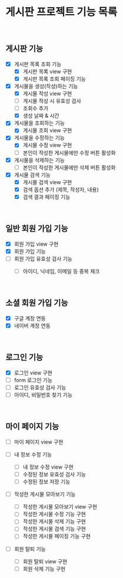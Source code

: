 # 게시판 프로젝트 기능 목록

<br>

## 게시판 기능
  - [X] 게시판 목록 조회 기능
    - [X] 게시판 목록 view 구현
    - [X] 게시판 목록 조회 페이징 기능

  - [X] 게시물을 생성(작성)하는 기능
    - [X] 게시물 작성 view 구현
    - [ ] 게시물 작성 시 유효성 검사
    - [ ] 조회수 추가
    - [X] 생성 날짜 & 시간
    
  - [X] 게시물을 조회하는 기능
    - [X] 게시물 조회 view 구현
    
  - [X] 게시물을 수정하는 기능
    - [X] 게시물 수정 view 구현
    - [ ] 본인이 작성한 게시물에만 수정 버튼 활성화
    
  - [X] 게시물을 삭제하는 기능
    - [ ] 본인이 작성한 게시물에만 삭제 버튼 활성화
  
  - [X] 게시물 검색 기능
    - [X] 게시물 검색 view 구현
    - [X] 검색 옵션 추가 (제목, 작성자, 내용)
    - [X] 검색 결과 페이징 기능
  
<br>

## 일반 회원 가입 기능
  - [X] 회원 가입 view 구현
  - [X] 회원 가입 기능
  - [ ] 회원 가입 유효성 검사 기능
    - [ ] 아이디, 닉네임, 이메일 등 중복 체크
    

<br>
  
## 소셜 회원 가입 기능
  - [X] 구글 계정 연동
  - [X] 네이버 계정 연동

<br>

## 로그인 기능
  - [X] 로그인 view 구현
  - [ ] form 로그인 기능
  - [ ] 로그인 유효성 검사 기능  
  - [ ] 아이디, 비밀번호 찾기 기능
  
<br>

## 마이 페이지 기능
  - [ ] 마이 페이지 view 구현
  
  - [ ] 내 정보 수정 기능
    - [ ] 내 정보 수정 view 구현
    - [ ] 수정된 정보 유효성 검사 기능
    - [ ] 수정된 정보 저장 기능
    
  - [ ] 작성한 게시물 모아보기 기능
    - [ ] 작성한 게시물 모아보기 view 구현
    - [ ] 작성한 게시물 수정 기능 구현
    - [ ] 작성한 게시물 삭제 기능 구현
    - [ ] 작성한 게시물 검색 기능 구현
    - [ ] 작성한 게시물 페이징 기능 구현
    
  - [ ] 회원 탈퇴 기능
    - [ ] 회원 탈퇴 view 구현
    - [ ] 회원 삭제 기능 구현
